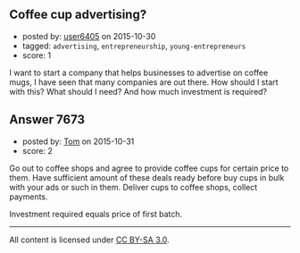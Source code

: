 ## Coffee cup advertising?

- posted by: [user6405](https://stackexchange.com/users/7215911/user6405) on 2015-10-30
- tagged: `advertising`, `entrepreneurship`, `young-entrepreneurs`
- score: 1

I want to start a company that helps businesses to advertise on coffee mugs, I have seen that many companies are out there. How should I start with this? What should I need? And how much investment is required? 


## Answer 7673

- posted by: [Tom](https://stackexchange.com/users/1841165/tom) on 2015-10-31
- score: 2

Go out to coffee shops and agree to provide coffee cups for certain price to them. Have sufficient amount of these deals ready before buy cups in bulk with your ads or such in them. Deliver cups to coffee shops, collect payments. 

Investment required equals price of first batch. 



---

All content is licensed under [CC BY-SA 3.0](https://creativecommons.org/licenses/by-sa/3.0/).
